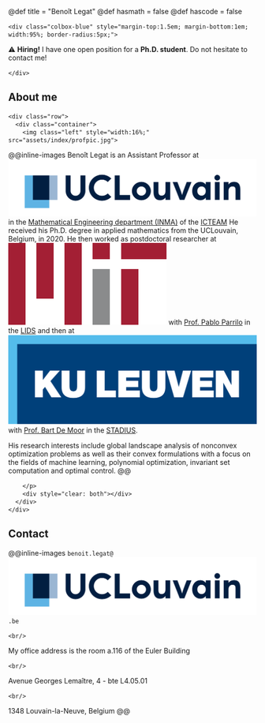 @def title = "Benoît Legat"
@def hasmath = false
@def hascode = false
<!-- Note: by default hasmath == true and hascode == false. You can change this in
the config file by setting hasmath = false for instance and just setting it to true
where appropriate -->

~~~
<div class="colbox-blue" style="margin-top:1.5em; margin-bottom:1em; width:95%; border-radius:5px;">
~~~
⚠ **Hiring!** I have one open position for a **Ph.D. student**. Do not hesitate to contact me!
~~~
</div>
~~~

## About me

<!-- raw html to allow a responsive row  -->
~~~
<div class="row">
  <div class="container">
    <img class="left" style="width:16%;" src="assets/index/profpic.jpg">
~~~
@@inline-images
Benoît Legat is an Assistant Professor at
[![UCLouvain](assets/index/uclouvain.png)](https://uclouvain.be/)
in the
[Mathematical Engineering department (INMA)](https://uclouvain.be/fr/node/2107)
of the
[ICTEAM](https://uclouvain.be/en/research-institutes/icteam)
He received his Ph.D. degree in applied mathematics from the UCLouvain, Belgium, in 2020.
He then worked as postdoctoral researcher at
[![MIT](assets/index/mit.png)](https://mit.edu)
with [Prof. Pablo Parrilo](https://www.mit.edu/~parrilo/)
in the [LIDS](https://lids.mit.edu/) and then
at
[![KU Leuven](assets/index/kuleuven.png)](https://www.kuleuven.be/wieiswie/en/person/00159064)
with [Prof. Bart De Moor](https://www.bartdemoor.be/)
in the [STADIUS](https://www.esat.kuleuven.be/stadius/person.php?id=2499).

His research interests include
global landscape analysis of nonconvex optimization problems
as well as their convex formulations
with a focus on the fields of machine learning, polynomial optimization,
invariant set computation and optimal control.
@@
~~~
    </p>
    <div style="clear: both"></div>
  </div>
</div>
~~~

## Contact

@@inline-images
`benoit.legat@`
![Are you a robot ?](assets/index/uclouvain.png)
`.be`
~~~
<br/>
~~~
My office address is the room a.116 of the Euler Building
~~~
<br/>
~~~
Avenue Georges Lemaître, 4 - bte L4.05.01
~~~
<br/>
~~~
1348 Louvain-la-Neuve, Belgium
@@
